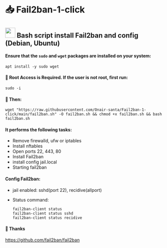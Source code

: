 # 📥 Fail2ban-1-click
## <a href="#"><img src="https://github.com/vpnhood/VpnHood/wiki/images/logo-linux.png" width="32" height="32"></a> Bash script install Fail2ban and config (Debian, Ubuntu)
#### Ensure that the `sudo` and `wget` packages are installed on your system:

```
apt install -y sudo wget
```

#### 💠 Root Access is Required. If the user is not root, first run:

```
sudo -i
```

#### 💠 Then:

```
wget "https://raw.githubusercontent.com/Onair-santa/Fail2ban-1-click/main/fail2ban.sh" -O fail2ban.sh && chmod +x fail2ban.sh && bash fail2ban.sh
```
#### It performs the following tasks:
- Remove firewalld, ufw or iptables
- Install nftables
- Open ports 22, 443, 80
- Install Fail2ban
- install config jail.local
- Starting fail2ban
#### Config Fail2ban:
- jail enabled: sshd(port 22), recidive(allport)
- Status command:
  
  ```
  fail2ban-client status
  fail2ban-client status sshd
  fail2ban-client status recidive
  ```

#### 💠 Thanks
https://github.com/fail2ban/fail2ban
